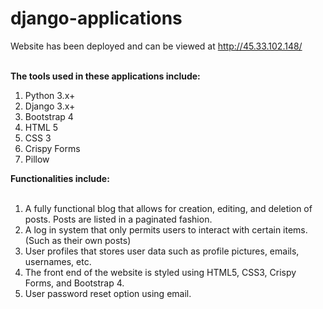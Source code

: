 # django-applications

Website has been deployed and can be viewed at http://45.33.102.148/ <br><br>

<b>The tools used in these applications include:</b><br>
<ol>
  <li>Python 3.x+</li>
  <li> Django 3.x+</li>
  <li>Bootstrap 4</li>
  <li>HTML 5</li>
  <li>CSS 3</li>
  <li>Crispy Forms</li>
  <li>Pillow</li>
  </ol>

<b>Functionalities include:</b><br><br>

1. A fully functional blog that allows for creation, editing, and deletion of posts. Posts are listed in a paginated fashion.<br>
2. A log in system that only permits users to interact with certain items. (Such as their own posts)<br>
3. User profiles that stores user data such as profile pictures, emails, usernames, etc.<br>
4. The front end of the website is styled using HTML5, CSS3, Crispy Forms, and Bootstrap 4.<br>
5. User password reset option using email.<br>
